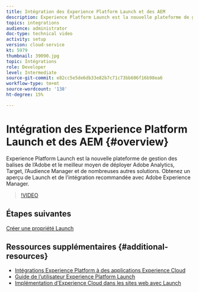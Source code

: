 ```yaml
---
title: Intégration des Experience Platform Launch et des AEM
description: Experience Platform Launch est la nouvelle plateforme de gestion des balises de l’Adobe et le meilleur moyen de déployer Adobe Analytics, Target, l’Audience Manager et de nombreuses autres solutions. Obtenez un aperçu de Launch et de l’intégration recommandée avec Adobe Experience Manager.
topics: integrations
audience: administrator
doc-type: technical video
activity: setup
version: cloud-service
kt: 5979
thumbnail: 39090.jpg
topic: Intégrations
role: Developer
level: Intermediate
source-git-commit: e82cc5e5de6db33e82b7c71c73bb606f16b98ea6
workflow-type: tm+mt
source-wordcount: '138'
ht-degree: 15%

---
```



# Intégration des Experience Platform Launch et des AEM {#overview}

Experience Platform Launch est la nouvelle plateforme de gestion des balises de l’Adobe et le meilleur moyen de déployer Adobe Analytics, Target, l’Audience Manager et de nombreuses autres solutions. Obtenez un aperçu de Launch et de l’intégration recommandée avec Adobe Experience Manager.

>[!VIDEO](https://video.tv.adobe.com/v/39090?quality=12&learn=on)

## Étapes suivantes

[Créer une propriété Launch](create-launch-property.md)

## Ressources supplémentaires {#additional-resources}

* [Intégrations Experience Platform à des applications Experience Cloud](https://docs.adobe.com/content/help/en/platform-learn/tutorials/intro-to-platform/integrations-with-experience-cloud-applications.html)
* [Guide de l’utilisateur Experience Platform Launch](https://experienceleague.adobe.com/docs/launch/using/home.html)
* [Implémentation d’Experience Cloud dans les sites web avec Launch](https://docs.adobe.com/content/help/en/core-services-learn/implementing-in-websites-with-launch/index.html)
